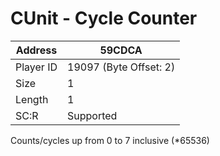 #  CUnit - Cycle Counter
Address   | 59CDCA
----------|-------------
Player ID | 19097 (Byte Offset: 2)
Size 	  | 1
Length 	  | 1
SC:R      | Supported

Counts/cycles up from 0 to 7 inclusive (*65536)
